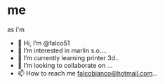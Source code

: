 # me
as i'm
- 👋 Hi, I’m @falco51
- 👀 I’m interested in marlin s.o....
- 🌱 I’m currently learning printer 3d..
- 💞️ I’m looking to collaborate on ...
- 📫 How to reach me falcobianco@hotmail.com...
